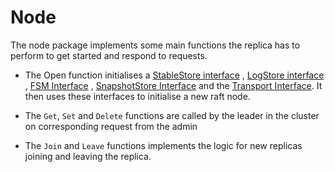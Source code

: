 # Node

The node package implements some main functions the replica has to perform to get started and respond to requests.

- The Open function initialises a [StableStore interface](https://pkg.go.dev/github.com/hashicorp/raft#StableStore)
  , [LogStore interface](https://pkg.go.dev/github.com/hashicorp/raft#LogStore)
  , [FSM Interface](https://pkg.go.dev/github.com/hashicorp/raft#FSM)
  , [SnapshotStore Interface](https://pkg.go.dev/github.com/hashicorp/raft#SnapshotStore) and
  the [Transport Interface](https://pkg.go.dev/github.com/hashicorp/raft#Transport). It then uses these interfaces to
  initialise a new raft node.

- The `Get`, `Set` and `Delete` functions are called by the leader in the cluster on corresponding request from the admin
- The `Join` and `Leave` functions implements the logic for new replicas joining and leaving the replica.